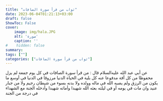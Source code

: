 ```yaml
---
title: "ثواب من قرأ سورة الصافات"
date: 2023-06-04T01:21:13+03:00
draft: false
ShowToc: False
cover:
    image: img/hala.JPG
    alt: 'صورة'
    caption: ''
#    hidden: false
summary: 
tags: [""]
categories: ["ثواب من قرأ سورة الصافات"]
---
```

عن أبي
عبد الله عليه‌السلام قال : من قرأ سورة الصافات في كل يوم جمعة لم يزل
محفوظا من كل آفة مدفوعا عنه كل بلية في الحياة الدنيا مرزوقا في
الدنيا في أوسع ما يكون من الرزق ولم يصبه الله في ماله وولده ولا بدنه
بسوء من شيطان رجيم ولا من جبار عنيد وان مات في يومه أو في ليلته
بعثه الله شهيدا وأماته شهيدا وأدخله الجنة مع الشهداء في درجة من الجنة

